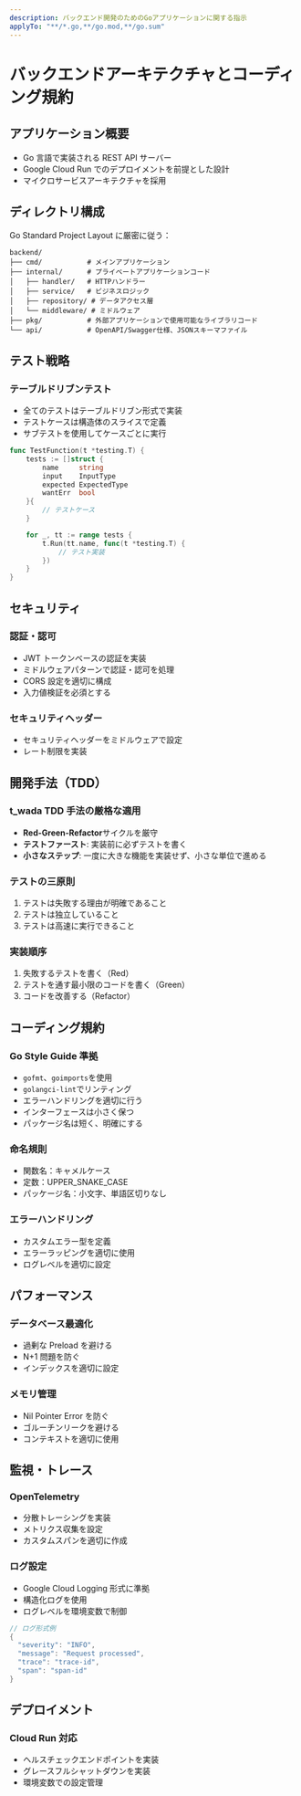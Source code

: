 ```yaml
---
description: バックエンド開発のためのGoアプリケーションに関する指示
applyTo: "**/*.go,**/go.mod,**/go.sum"
---
```


# バックエンドアーキテクチャとコーディング規約

## アプリケーション概要

- Go 言語で実装される REST API サーバー
- Google Cloud Run でのデプロイメントを前提とした設計
- マイクロサービスアーキテクチャを採用

## ディレクトリ構成

Go Standard Project Layout に厳密に従う：

```
backend/
├── cmd/           # メインアプリケーション
├── internal/      # プライベートアプリケーションコード
│   ├── handler/   # HTTPハンドラー
│   ├── service/   # ビジネスロジック
│   ├── repository/ # データアクセス層
│   └── middleware/ # ミドルウェア
├── pkg/           # 外部アプリケーションで使用可能なライブラリコード
└── api/           # OpenAPI/Swagger仕様、JSONスキーマファイル
```

## テスト戦略

### テーブルドリブンテスト

- 全てのテストはテーブルドリブン形式で実装
- テストケースは構造体のスライスで定義
- サブテストを使用してケースごとに実行

```go
func TestFunction(t *testing.T) {
    tests := []struct {
        name     string
        input    InputType
        expected ExpectedType
        wantErr  bool
    }{
        // テストケース
    }

    for _, tt := range tests {
        t.Run(tt.name, func(t *testing.T) {
            // テスト実装
        })
    }
}
```

## セキュリティ

### 認証・認可

- JWT トークンベースの認証を実装
- ミドルウェアパターンで認証・認可を処理
- CORS 設定を適切に構成
- 入力値検証を必須とする

### セキュリティヘッダー

- セキュリティヘッダーをミドルウェアで設定
- レート制限を実装

## 開発手法（TDD）

### t_wada TDD 手法の厳格な適用

- **Red-Green-Refactor**サイクルを厳守
- **テストファースト**: 実装前に必ずテストを書く
- **小さなステップ**: 一度に大きな機能を実装せず、小さな単位で進める

### テストの三原則

1. テストは失敗する理由が明確であること
2. テストは独立していること
3. テストは高速に実行できること

### 実装順序

1. 失敗するテストを書く（Red）
2. テストを通す最小限のコードを書く（Green）
3. コードを改善する（Refactor）

## コーディング規約

### Go Style Guide 準拠

- `gofmt`、`goimports`を使用
- `golangci-lint`でリンティング
- エラーハンドリングを適切に行う
- インターフェースは小さく保つ
- パッケージ名は短く、明確にする

### 命名規則

- 関数名：キャメルケース
- 定数：UPPER_SNAKE_CASE
- パッケージ名：小文字、単語区切りなし

### エラーハンドリング

- カスタムエラー型を定義
- エラーラッピングを適切に使用
- ログレベルを適切に設定

## パフォーマンス

### データベース最適化

- 過剰な Preload を避ける
- N+1 問題を防ぐ
- インデックスを適切に設定

### メモリ管理

- Nil Pointer Error を防ぐ
- ゴルーチンリークを避ける
- コンテキストを適切に使用

## 監視・トレース

### OpenTelemetry

- 分散トレーシングを実装
- メトリクス収集を設定
- カスタムスパンを適切に作成

### ログ設定

- Google Cloud Logging 形式に準拠
- 構造化ログを使用
- ログレベルを環境変数で制御

```go
// ログ形式例
{
  "severity": "INFO",
  "message": "Request processed",
  "trace": "trace-id",
  "span": "span-id"
}
```

## デプロイメント

### Cloud Run 対応

- ヘルスチェックエンドポイントを実装
- グレースフルシャットダウンを実装
- 環境変数での設定管理
